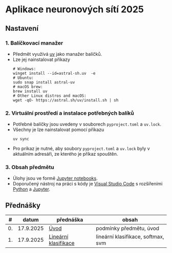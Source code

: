 # Aplikace neuronových sítí 2025

## Nastavení

### 1. Balíčkovací manažer
- Předmět využívá [uv](https://docs.astral.sh/uv/) jako manažer balíčků.
- Lze jej nainstalovat příkazy  
  ```
  # Windows:
  winget install --id=astral-sh.uv  -e
  # Ubuntu:
  sudo snap install astral-uv
  # macOS brew:
  brew install uv
  # Other Linux distros and macOS:
  wget -qO- https://astral.sh/uv/install.sh | sh
  ```

### 2. Virtuální prostředí a instalace potřebných balíků
- Potřebné balíčky jsou uvedeny v souborech `pyproject.toml` a `uv.lock`.
- Všechny je lze nainstalovat pomocí příkazu  
  ```
  uv sync
  ```
- Pro príkaz je nutné, aby soubory `pyproject.toml` a `uv.lock` byly v aktuálním adresáři, ze kterého je příkaz spouštěn.

### 3. Obsah předmětu
- Úlohy jsou ve formě [Jupyter notebooks](https://jupyter.org/).
- Doporučený nástroj na práci s kódy je [Visual Studio Code](https://code.visualstudio.com/) s rozšířeními [Python](https://marketplace.visualstudio.com/items?itemName=ms-python.python) a [Jupyter](https://marketplace.visualstudio.com/items?itemName=ms-toolsai.jupyter).

## Přednášky

| #   | datum      | přednáška                                           | obsah                                         |
|-----|------------|-----------------------------------------------------|-----------------------------------------------|
| 0.  | 17.9.2025  | [Úvod](slides/ans-00-intro.pdf)                     | podmínky předmětu, úvod                       |
| 1.  | 17.9.2025  | [Lineární klasifikace](slides/ans-01-linear.pdf)    | lineární klasifikace, softmax, svm            |
